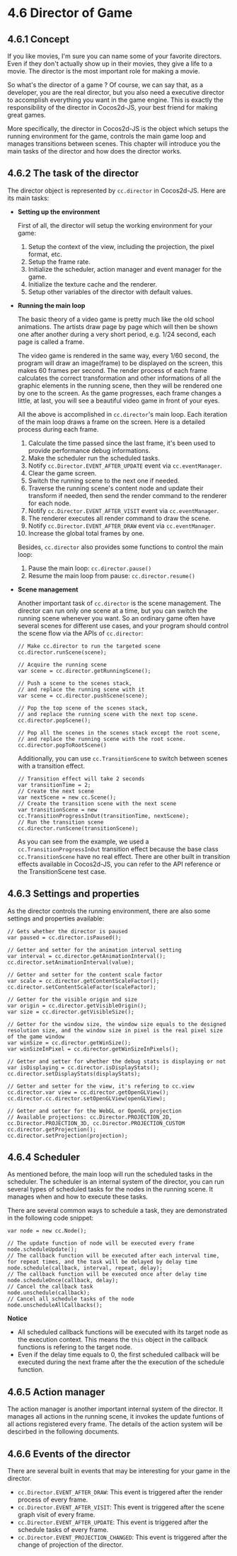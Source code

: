 # 4.6 Director of Game

## 4.6.1 Concept

If you like movies, I'm sure you can name some of your favorite directors. Even if they don't actually show up in their movies, they give a life to a movie. The director is the most important role for making a movie.

So what's the director of a game ? Of course, we can say that, as a developer, you are the real director, but you also need a executive director to accomplish everything you want in the game engine. This is exactly the responsibility of the director in Cocos2d-JS, your best friend for making great games.

More specifically, the director in Cocos2d-JS is the object which setups the running environment for the game, controls the main game loop and manages transitions between scenes. This chapter will introduce you the main tasks of the director and how does the director works.

## 4.6.2 The task of the director

The director object is represented by `cc.director` in Cocos2d-JS. Here are its main tasks:

- **Setting up the environment**

    First of all, the director will setup the working environment for your game:

    1. Setup the context of the view, including the projection, the pixel format, etc.
    2. Setup the frame rate.
    3. Initialize the scheduler, action manager and event manager for the game.
    4. Initialize the texture cache and the renderer.
    5. Setup other variables of the director with default values.

- **Running the main loop**
    
    The basic theory of a video game is pretty much like the old school animations. The artists draw page by page which will then be shown one after another during a very short period, e.g. 1/24 second, each page is called a frame. 

    The video game is rendered in the same way, every 1/60 second, the program will draw an image(frame) to be displayed on the screen, this makes 60 frames per second. The render process of each frame calculates the correct transformation and other informations of all the graphic elements in the running scene, then they will be rendered one by one to the screen. As the game progresses, each frame changes a little, at last, you will see a beautiful video game in front of your eyes.

    All the above is accomplished in `cc.director`'s main loop. Each iteration of the main loop draws a frame on the screen. Here is a detailed process during each frame.

    1. Calculate the time passed since the last frame, it's been used to provide performance debug informations.
    2. Make the scheduler run the scheduled tasks.
    3. Notify `cc.Director.EVENT_AFTER_UPDATE` event via `cc.eventManager`.
    4. Clear the game screen.
    5. Switch the running scene to the next one if needed.
    6. Traverse the running scene's content node and update their transform if needed, then send the render command to the renderer for each node.
    7. Notify `cc.Director.EVENT_AFTER_VISIT` event via `cc.eventManager`.
    8. The renderer executes all render command to draw the scene.
    9. Notify `cc.Director.EVENT_AFTER_DRAW` event via `cc.eventManager`.
    10. Increase the global total frames by one.

    Besides, `cc.director` also provides some functions to control the main loop:

    1. Pause the main loop: `cc.director.pause()`
    2. Resume the main loop from pause: `cc.director.resume()`

- **Scene management**

    Another important task of `cc.director` is the scene management. The director can run only one scene at a time, but you can switch the running scene whenever you want. So an ordinary game often have several scenes for different use cases, and your program should control the scene flow via the APIs of `cc.director`:
    
    ```
    // Make cc.director to run the targeted scene
    cc.director.runScene(scene);

    // Acquire the running scene
    var scene = cc.director.getRunningScene();
    
    // Push a scene to the scenes stack, 
    // and replace the running scene with it
    var scene = cc.director.pushScene(scene);

    // Pop the top scene of the scenes stack,
    // and replace the running scene with the next top scene.
    cc.director.popScene();
    
    // Pop all the scenes in the scenes stack except the root scene,
    // and replace the running scene with the root scene.
    cc.director.popToRootScene()
    ```

    Additionally, you can use `cc.TransitionScene` to switch between scenes with a transition effect.

    ```
    // Transition effect will take 2 seconds
    var transitionTime = 2;
    // Create the next scene
    var nextScene = new cc.Scene();
    // Create the transition scene with the next scene
    var transitionScene = new cc.TransitionProgressInOut(transitionTime, nextScene);
    // Run the transition scene
    cc.director.runScene(transitionScene);
    ```

    As you can see from the example, we used a `cc.TransitionProgressInOut` transition effect because the base class `cc.TransitionScene` have no real effect. There are other built in transition effects available in Cocos2d-JS, you can refer to the API reference or the TransitionScene test case.

## 4.6.3 Settings and properties

As the director controls the running environment, there are also some settings and properties available:

```
// Gets whether the director is paused
var paused = cc.director.isPaused();

// Getter and setter for the animation interval setting
var interval = cc.director.getAnimationInterval();
cc.director.setAnimationInterval(value);

// Getter and setter for the content scale factor
var scale = cc.director.getContentScaleFactor();
cc.director.setContentScaleFactor(scaleFactor);

// Getter for the visible origin and size
var origin = cc.director.getVisibleOrigin();
var size = cc.director.getVisibleSize();

// Getter for the window size, the window size equals to the designed resolution size, and the window size in pixel is the real pixel size of the game window
var winSize = cc.director.getWinSize();
var winSizeInPixel = cc.director.getWinSizeInPixels();

// Getter and setter for whether the debug stats is displaying or not 
var isDisplaying = cc.director.isDisplayStats();
cc.director.setDisplayStats(displayStats);

// Getter and setter for the view, it's refering to cc.view
cc.director.var view = cc.director.getOpenGLView();
cc.director.cc.director.setOpenGLView(openGLView);

// Getter and setter for the WebGL or OpenGL projection
// Available projections: cc.Director.PROJECTION_2D, cc.Director.PROJECTION_3D, cc.Director.PROJECTION_CUSTOM
cc.director.getProjection();
cc.director.setProjection(projection);
```

## 4.6.4 Scheduler

As mentioned before, the main loop will run the scheduled tasks in the scheduler. The scheduler is an internal system of the director, you can run several types of scheduled tasks for the nodes in the running scene. It manages when and how to execute these tasks.

There are several common ways to schedule a task, they are demonstrated in the following code snippet:

```
var node = new cc.Node();

// The update function of node will be executed every frame
node.scheduleUpdate();
// The callback function will be executed after each interval time, for repeat times, and the task will be delayed by delay time
node.schedule(callback, interval, repeat, delay);
// The callback function will be executed once after delay time
node.scheduleOnce(callback, delay);
// Cancel the callback task
node.unschedule(callback);
// Cancel all schedule tasks of the node
node.unscheduleAllCallbacks();
```

**Notice**

- All scheduled callback functions will be executed with its target node as the execution context. This means the `this` object in the callback functions is refering to the target node.
- Even if the delay time equals to 0, the first scheduled callback will be executed during the next frame after the the execution of the schedule function.

## 4.6.5 Action manager

The action manager is another important internal system of the director. It manages all actions in the running scene, it invokes the update funtions of all actions registered every frame. The details of the action system will be descirbed in the following documents.

## 4.6.6 Events of the director

There are several built in events that may be interesting for your game in the director.

- `cc.Director.EVENT_AFTER_DRAW`: This event is triggered after the render process of every frame.
- `cc.Director.EVENT_AFTER_VISIT`: This event is triggered after the scene graph visit of every frame.
- `cc.Director.EVENT_AFTER_UPDATE`: This event is triggered after the schedule tasks of every frame.
- `cc.Director.EVENT_PROJECTION_CHANGED`: This event is triggered after the change of projection of the director.